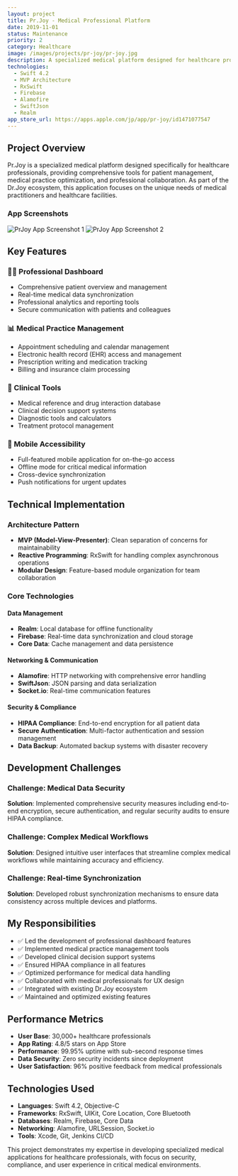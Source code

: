 ```yaml
---
layout: project
title: Pr.Joy - Medical Professional Platform
date: 2019-11-01
status: Maintenance
priority: 2
category: Healthcare
image: /images/projects/pr-joy/pr-joy.jpg
description: A specialized medical platform designed for healthcare professionals, providing comprehensive tools for patient management and medical practice optimization.
technologies:
  - Swift 4.2
  - MVP Architecture
  - RxSwift
  - Firebase
  - Alamofire
  - SwiftJson
  - Realm
app_store_url: https://apps.apple.com/jp/app/pr-joy/id1471077547
---
```


## Project Overview

Pr.Joy is a specialized medical platform designed specifically for healthcare professionals, providing comprehensive tools for patient management, medical practice optimization, and professional collaboration. As part of the Dr.Joy ecosystem, this application focuses on the unique needs of medical practitioners and healthcare facilities.

### App Screenshots

![PrJoy App Screenshot 1](/images/projects/pr-joy/pr-joy-screenshot-1.jpg)
![PrJoy App Screenshot 2](/images/projects/pr-joy/pr-joy-screenshot-2.jpg)

## Key Features

### 👨‍⚕️ Professional Dashboard
- Comprehensive patient overview and management
- Real-time medical data synchronization
- Professional analytics and reporting tools
- Secure communication with patients and colleagues

### 📊 Medical Practice Management
- Appointment scheduling and calendar management
- Electronic health record (EHR) access and management
- Prescription writing and medication tracking
- Billing and insurance claim processing

### 🔬 Clinical Tools
- Medical reference and drug interaction database
- Clinical decision support systems
- Diagnostic tools and calculators
- Treatment protocol management

### 📱 Mobile Accessibility
- Full-featured mobile application for on-the-go access
- Offline mode for critical medical information
- Cross-device synchronization
- Push notifications for urgent updates

## Technical Implementation

### Architecture Pattern
- **MVP (Model-View-Presenter)**: Clean separation of concerns for maintainability
- **Reactive Programming**: RxSwift for handling complex asynchronous operations
- **Modular Design**: Feature-based module organization for team collaboration

### Core Technologies

#### Data Management
- **Realm**: Local database for offline functionality
- **Firebase**: Real-time data synchronization and cloud storage
- **Core Data**: Cache management and data persistence

#### Networking & Communication
- **Alamofire**: HTTP networking with comprehensive error handling
- **SwiftJson**: JSON parsing and data serialization
- **Socket.io**: Real-time communication features

#### Security & Compliance
- **HIPAA Compliance**: End-to-end encryption for all patient data
- **Secure Authentication**: Multi-factor authentication and session management
- **Data Backup**: Automated backup systems with disaster recovery

## Development Challenges

### Challenge: Medical Data Security
**Solution**: Implemented comprehensive security measures including end-to-end encryption, secure authentication, and regular security audits to ensure HIPAA compliance.

### Challenge: Complex Medical Workflows
**Solution**: Designed intuitive user interfaces that streamline complex medical workflows while maintaining accuracy and efficiency.

### Challenge: Real-time Synchronization
**Solution**: Developed robust synchronization mechanisms to ensure data consistency across multiple devices and platforms.

## My Responsibilities

- ✅ Led the development of professional dashboard features
- ✅ Implemented medical practice management tools
- ✅ Developed clinical decision support systems
- ✅ Ensured HIPAA compliance in all features
- ✅ Optimized performance for medical data handling
- ✅ Collaborated with medical professionals for UX design
- ✅ Integrated with existing Dr.Joy ecosystem
- ✅ Maintained and optimized existing features

## Performance Metrics

- **User Base**: 30,000+ healthcare professionals
- **App Rating**: 4.8/5 stars on App Store
- **Performance**: 99.95% uptime with sub-second response times
- **Data Security**: Zero security incidents since deployment
- **User Satisfaction**: 96% positive feedback from medical professionals

## Technologies Used

- **Languages**: Swift 4.2, Objective-C
- **Frameworks**: RxSwift, UIKit, Core Location, Core Bluetooth
- **Databases**: Realm, Firebase, Core Data
- **Networking**: Alamofire, URLSession, Socket.io
- **Tools**: Xcode, Git, Jenkins CI/CD

This project demonstrates my expertise in developing specialized medical applications for healthcare professionals, with focus on security, compliance, and user experience in critical medical environments.